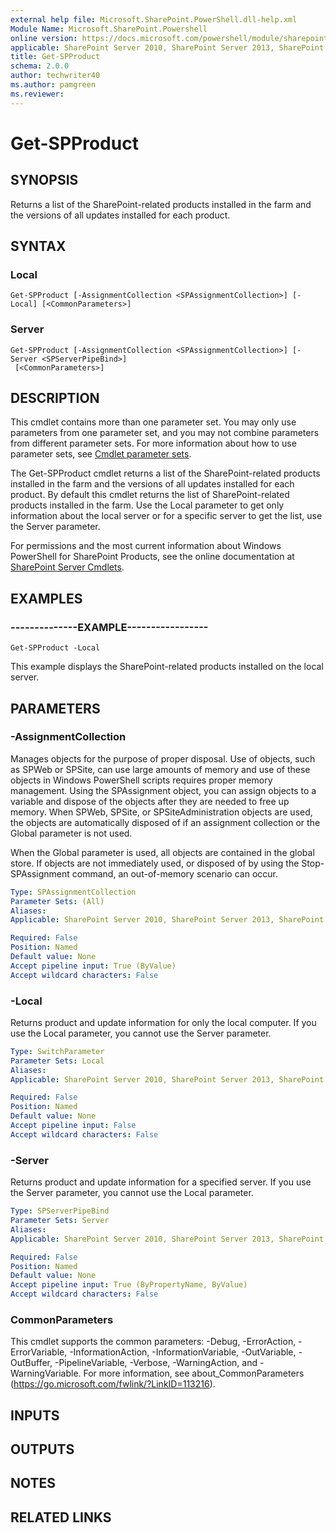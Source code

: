 ```yaml
---
external help file: Microsoft.SharePoint.PowerShell.dll-help.xml
Module Name: Microsoft.SharePoint.Powershell
online version: https://docs.microsoft.com/powershell/module/sharepoint-server/get-spproduct
applicable: SharePoint Server 2010, SharePoint Server 2013, SharePoint Server 2016, SharePoint Server 2019
title: Get-SPProduct
schema: 2.0.0
author: techwriter40
ms.author: pamgreen
ms.reviewer:
---
```


# Get-SPProduct

## SYNOPSIS

Returns a list of the SharePoint-related products installed in the farm and the versions of all updates installed for each product.



## SYNTAX

### Local
```
Get-SPProduct [-AssignmentCollection <SPAssignmentCollection>] [-Local] [<CommonParameters>]
```

### Server
```
Get-SPProduct [-AssignmentCollection <SPAssignmentCollection>] [-Server <SPServerPipeBind>]
 [<CommonParameters>]
```

## DESCRIPTION
This cmdlet contains more than one parameter set.
You may only use parameters from one parameter set, and you may not combine parameters from different parameter sets.
For more information about how to use parameter sets, see [Cmdlet parameter sets](https://docs.microsoft.com/powershell/scripting/developer/cmdlet/cmdlet-parameter-sets).

The Get-SPProduct cmdlet returns a list of the SharePoint-related products installed in the farm and the versions of all updates installed for each product.
By default this cmdlet returns the list of SharePoint-related products installed in the farm.
Use the Local parameter to get only information about the local server or for a specific server to get the list, use the Server parameter.

For permissions and the most current information about Windows PowerShell for SharePoint Products, see the online documentation at [SharePoint Server Cmdlets](https://docs.microsoft.com/powershell/sharepoint/sharepoint-server/sharepoint-server-cmdlets).

## EXAMPLES

### --------------EXAMPLE----------------- 
```
Get-SPProduct -Local
```

This example displays the SharePoint-related products installed on the local server.

## PARAMETERS

### -AssignmentCollection
Manages objects for the purpose of proper disposal.
Use of objects, such as SPWeb or SPSite, can use large amounts of memory and use of these objects in Windows PowerShell scripts requires proper memory management.
Using the SPAssignment object, you can assign objects to a variable and dispose of the objects after they are needed to free up memory.
When SPWeb, SPSite, or SPSiteAdministration objects are used, the objects are automatically disposed of if an assignment collection or the Global parameter is not used.

When the Global parameter is used, all objects are contained in the global store.
If objects are not immediately used, or disposed of by using the Stop-SPAssignment command, an out-of-memory scenario can occur.

```yaml
Type: SPAssignmentCollection
Parameter Sets: (All)
Aliases: 
Applicable: SharePoint Server 2010, SharePoint Server 2013, SharePoint Server 2016, SharePoint Server 2019

Required: False
Position: Named
Default value: None
Accept pipeline input: True (ByValue)
Accept wildcard characters: False
```

### -Local
Returns product and update information for only the local computer.
If you use the Local parameter, you cannot use the Server parameter.

```yaml
Type: SwitchParameter
Parameter Sets: Local
Aliases: 
Applicable: SharePoint Server 2010, SharePoint Server 2013, SharePoint Server 2016, SharePoint Server 2019

Required: False
Position: Named
Default value: None
Accept pipeline input: False
Accept wildcard characters: False
```

### -Server
Returns product and update information for a specified server.
If you use the Server parameter, you cannot use the Local parameter.

```yaml
Type: SPServerPipeBind
Parameter Sets: Server
Aliases: 
Applicable: SharePoint Server 2010, SharePoint Server 2013, SharePoint Server 2016, SharePoint Server 2019

Required: False
Position: Named
Default value: None
Accept pipeline input: True (ByPropertyName, ByValue)
Accept wildcard characters: False
```

### CommonParameters
This cmdlet supports the common parameters: -Debug, -ErrorAction, -ErrorVariable, -InformationAction, -InformationVariable, -OutVariable, -OutBuffer, -PipelineVariable, -Verbose, -WarningAction, and -WarningVariable. For more information, see about_CommonParameters (https://go.microsoft.com/fwlink/?LinkID=113216).

## INPUTS

## OUTPUTS

## NOTES

## RELATED LINKS

